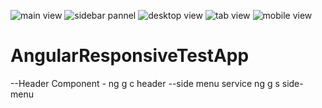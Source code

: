 ![main view](https://github.com/dhanushka365/angular-responsive-test-app/assets/66137046/38e5dcf3-e27f-4513-b0e7-5bca5619a6fa)
![sidebar pannel](https://github.com/dhanushka365/angular-responsive-test-app/assets/66137046/c97af4c3-8dce-48e5-8339-e2ddfece8f2d)
![desktop view](https://github.com/dhanushka365/angular-responsive-test-app/assets/66137046/10cbfa37-2c59-41bd-a94a-73d0837640fb)
![tab view](https://github.com/dhanushka365/angular-responsive-test-app/assets/66137046/eaf44d0b-bb28-4a76-8851-0a278a1443ae)
![mobile view](https://github.com/dhanushka365/angular-responsive-test-app/assets/66137046/48dfce53-8546-422d-abe6-4151ed1064eb)

# AngularResponsiveTestApp

--Header Component - ng g c header 
--side menu service ng g s side-menu
